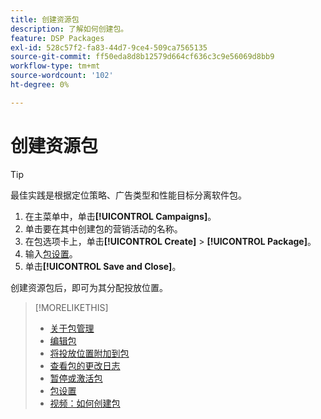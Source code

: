 ```yaml
---
title: 创建资源包
description: 了解如何创建包。
feature: DSP Packages
exl-id: 528c57f2-fa83-44d7-9ce4-509ca7565135
source-git-commit: ff50eda8d8b12579d664cf636c3c9e56069d8bb9
workflow-type: tm+mt
source-wordcount: '102'
ht-degree: 0%

---
```


# 创建资源包

>[!TIP]
>
>最佳实践是根据定位策略、广告类型和性能目标分离软件包。

1. 在主菜单中，单击&#x200B;**[!UICONTROL Campaigns]**。
1. 单击要在其中创建包的营销活动的名称。
1. 在包选项卡上，单击&#x200B;**[!UICONTROL Create]** > **[!UICONTROL Package]**。
1. 输入[包设置](package-settings.md)。
1. 单击&#x200B;**[!UICONTROL Save and Close]**。

创建资源包后，即可为其分配投放位置。

>[!MORELIKETHIS]
>
>* [关于包管理](package-about.md)
>* [编辑包](package-edit.md)
>* [将投放位置附加到包](package-attach-placement.md)
>* [查看包的更改日志](package-change-log.md)
>* [暂停或激活包](package-pause-activate.md)
>* [包设置](package-settings.md)
>* [视频：如何创建包](https://experienceleague.adobe.com/docs/advertising-learn/tutorials/dsp/package-create.html)
